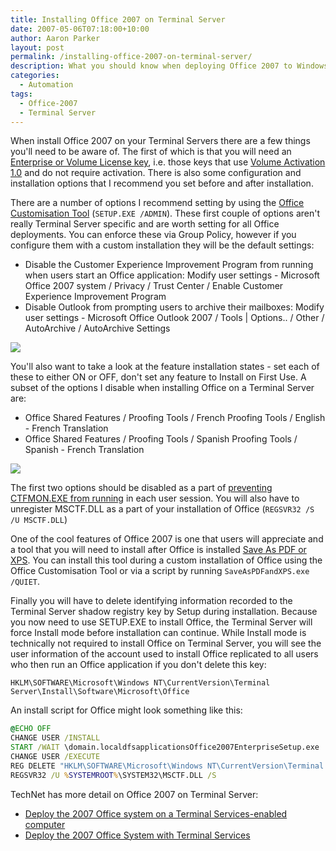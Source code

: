 ```yaml
---
title: Installing Office 2007 on Terminal Server
date: 2007-05-06T07:18:00+10:00
author: Aaron Parker
layout: post
permalink: /installing-office-2007-on-terminal-server/
description: What you should know when deploying Office 2007 to Windows Terminal Server
categories:
  - Automation
tags:
  - Office-2007
  - Terminal Server
---
```

When install Office 2007 on your Terminal Servers there are a few things you'll need to be aware of. The first of which is that you will need an [Enterprise or Volume License key](http://support.microsoft.com/kb/828378), i.e. those keys that use [Volume Activation 1.0](http://www.microsoft.com/licensing/resources/vol/default.mspx) and do not require activation. There is also some configuration and installation options that I recommend you set before and after installation.

There are a number of options I recommend setting by using the [Office Customisation Tool](http://technet2.microsoft.com/Office/en-us/library/8faae8a0-a12c-4f7b-839c-24a66a531bb51033.mspx) (`SETUP.EXE /ADMIN`). These first couple of options aren't really Terminal Server specific and are worth setting for all Office deployments. You can enforce these via Group Policy, however if you configure them with a custom installation they will be the default settings:

* Disable the Customer Experience Improvement Program from running when users start an Office application: Modify user settings - Microsoft Office 2007 system / Privacy / Trust Center / Enable Customer Experience Improvement Program
* Disable Outlook from prompting users to archive their mailboxes: Modify user settings - Microsoft Office Outlook 2007 / Tools | Options.. / Other / AutoArchive / AutoArchive Settings

![]({{site.baseurl}}/media/2007/05/1000.14.1390.ModifyUserSettings.png)

You'll also want to take a look at the feature installation states - set each of these to either ON or OFF, don't set any feature to Install on First Use. A subset of the options I disable when installing Office on a Terminal Server are:

* Office Shared Features / Proofing Tools / French Proofing Tools / English - French Translation
* Office Shared Features / Proofing Tools / Spanish Proofing Tools / Spanish - French Translation

![]({{site.baseurl}}/media/2007/05/1000.14.1391.FeatureInstallationStates.png)

The first two options should be disabled as a part of [preventing CTFMON.EXE from running](http://support.microsoft.com/?kbid=823586) in each user session. You will also have to unregister MSCTF.DLL as a part of your installation of Office (`REGSVR32 /S /U MSCTF.DLL`)

One of the cool features of Office 2007 is one that users will appreciate and a tool that you will need to install after Office is installed [Save As PDF or XPS](http://www.microsoft.com/downloads/details.aspx?FamilyID=4d951911-3e7e-4ae6-b059-a2e79ed87041&DisplayLang=en). You can install this tool during a custom installation of Office using the Office Customisation Tool or via a script by running `SaveAsPDFandXPS.exe /QUIET`.

Finally you will have to delete identifying information recorded to the Terminal Server shadow registry key by Setup during installation. Because you now need to use SETUP.EXE to install Office, the Terminal Server will force Install mode before installation can continue. While Install mode is technically not required to install Office on Terminal Server, you will see the user information of the account used to install Office replicated to all users who then run an Office application if you don't delete this key:

`HKLM\SOFTWARE\Microsoft\Windows NT\CurrentVersion\Terminal Server\Install\Software\Microsoft\Office`

An install script for Office might look something like this:

```cmd
@ECHO OFF  
CHANGE USER /INSTALL  
START /WAIT \domain.localdfsapplicationsOffice2007EnterpriseSetup.exe  
CHANGE USER /EXECUTE  
REG DELETE "HKLM\SOFTWARE\Microsoft\Windows NT\CurrentVersion\Terminal Server\Install\Software\Microsoft\Office" /f  
REGSVR32 /U %SYSTEMROOT%\SYSTEM32\MSCTF.DLL /S
```

TechNet has more detail on Office 2007 on Terminal Server:

* [Deploy the 2007 Office system on a Terminal Services-enabled computer](http://technet2.microsoft.com/Office/en-us/library/7e816caa-7c1c-4d78-ac28-693aa4ea58d81033.mspx?mfr=true)
* [Deploy the 2007 Office System with Terminal Services](http://www.microsoft.com/technet/technetmag/issues/2008/02/OfficeTS/default.aspx)
